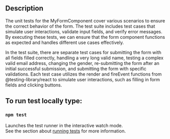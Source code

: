 ## Description

The unit tests for the MyFormComponent cover various scenarios to ensure the correct behavior of the form. The test suite includes test cases that simulate user interactions, validate input fields, and verify error messages. By executing these tests, we can ensure that the form component functions as expected and handles different use cases effectively.

In the test suite, there are separate test cases for submitting the form with all fields filled correctly, handling a very long valid name, testing a complex valid email address, changing the gender, re-submitting the form after an initial successful submission, and submitting the form with specific validations. Each test case utilizes the render and fireEvent functions from @testing-library/react to simulate user interactions, such as filling in form fields and clicking buttons.

## To run test locally type:

### `npm test`

Launches the test runner in the interactive watch mode.\
See the section about [running tests](https://facebook.github.io/create-react-app/docs/running-tests) for more information.
